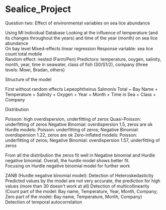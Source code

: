 # Sealice_Project

Question two: Effect of environmental variables on sea lice abundance 

Using MI Individual Database 
Looking at the influence of temperature (and its changes throughout the years) and time of the year (month) on sea lice abundance  
On bay level 
Mixed-effects linear regression 
Response variable: sea lice count total mobile  
Random effect: nested (Farm/Pen) 
Predictors: temperature, oxygen, salinity, month, year, time in seawater, class of fish (S0/S1/2), company (three levels: Mowi, Bradan, others) 

Structure of the model 

First without random effects 
Lepeophtheirus Salmonis Total ~ Bay Name + Temperature + Salinity + Oxygen + Year + Month + Time in Sea + Class + Company 

Distribution 

Poisson: high overdispersion, underfitting of zeros 
Quasi-Poisson: underfitting of zeros 
Negative Binomial: overdispersion 1.5, zeros are ok  
Hurdle models: Poisson: underfitting of zeros; Negative Binomial: overdispersion 1.22, zeros are ok 
Zero-inflated models: Poisson: underfitting of zeros; Negative Binomial: overdispersion 1.57, underfitting of zeros 

From all the distribution the zeros fit well in Negative binomial and Hurdle negative binomial. Overall, the hurdle model shows better fit.  
Focusing on Hurdle negative binomial model for further work 

ZANB (Hurdle negative binomial model): 
Detection of Heteroskedasticity 
Predicted values by the model are not very accurate, the prediction for high values (more than 30 doesn't work at all) 
Detection of multicollinearity (Count part of the model: Bay name, Temperature, Year, Month, Company; Zero part of the model: Bay name, Temperature, Month, Company) 
Detection of temporal autocorrelation 
